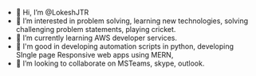 - 👋 Hi, I’m @LokeshJTR
- 👀 I’m interested in problem solving, learning new technologies, solving challenging problem statements, playing cricket.
- 🌱 I’m currently learning AWS developer services.
- 💞️ I'm good in developing automation scripts in python, developing SIngle page Responsive web apps using MERN,  
- 💞️ I’m looking to collaborate on MSTeams, skype, outlook. 

<!---
LokeshJTR/LokeshJTR is a ✨ special ✨ repository because its `README.md` (this file) appears on your GitHub profile.
You can click the Preview link to take a look at your changes.
--->
